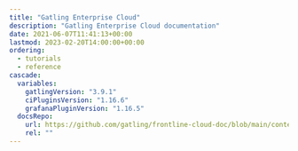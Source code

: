 ```yaml
---
title: "Gatling Enterprise Cloud"
description: "Gatling Enterprise Cloud documentation"
date: 2021-06-07T11:41:13+00:00
lastmod: 2023-02-20T14:00:00+00:00
ordering:
  - tutorials
  - reference
cascade:
  variables:
    gatlingVersion: "3.9.1"
    ciPluginsVersion: "1.16.6"
    grafanaPluginVersion: "1.16.5"
  docsRepo:
    url: https://github.com/gatling/frontline-cloud-doc/blob/main/content
    rel: ""
---
```

